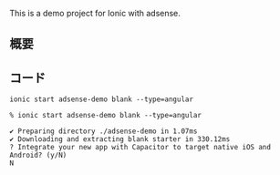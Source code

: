 

This is a demo project for Ionic with adsense.

## 概要


## コード

```
ionic start adsense-demo blank --type=angular
```


```
% ionic start adsense-demo blank --type=angular

✔ Preparing directory ./adsense-demo in 1.07ms
✔ Downloading and extracting blank starter in 330.12ms
? Integrate your new app with Capacitor to target native iOS and Android? (y/N) 
N
```